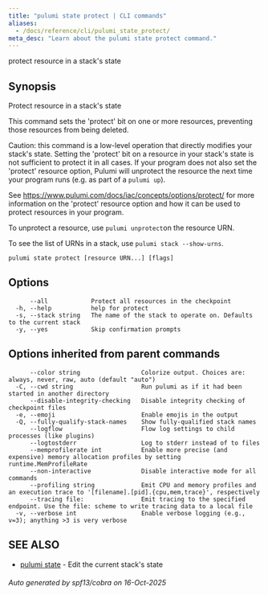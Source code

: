 ```yaml
---
title: "pulumi state protect | CLI commands"
aliases:
  - /docs/reference/cli/pulumi_state_protect/
meta_desc: "Learn about the pulumi state protect command."
---
```




protect resource in a stack's state

## Synopsis

Protect resource in a stack's state

This command sets the 'protect' bit on one or more resources, preventing those resources from being deleted.

Caution: this command is a low-level operation that directly modifies your stack's state.
Setting the 'protect' bit on a resource in your stack's state is not sufficient to protect it in
all cases. If your program does not also set the 'protect' resource option, Pulumi will
unprotect the resource the next time your program runs (e.g. as part of a `pulumi up`).

See https://www.pulumi.com/docs/iac/concepts/options/protect/ for more information on
the 'protect' resource option and how it can be used to protect resources in your program.

To unprotect a resource, use `pulumi unprotect`on the resource URN.

To see the list of URNs in a stack, use `pulumi stack --show-urns`.

```
pulumi state protect [resource URN...] [flags]
```

## Options

```
      --all            Protect all resources in the checkpoint
  -h, --help           help for protect
  -s, --stack string   The name of the stack to operate on. Defaults to the current stack
  -y, --yes            Skip confirmation prompts
```

## Options inherited from parent commands

```
      --color string                 Colorize output. Choices are: always, never, raw, auto (default "auto")
  -C, --cwd string                   Run pulumi as if it had been started in another directory
      --disable-integrity-checking   Disable integrity checking of checkpoint files
  -e, --emoji                        Enable emojis in the output
  -Q, --fully-qualify-stack-names    Show fully-qualified stack names
      --logflow                      Flow log settings to child processes (like plugins)
      --logtostderr                  Log to stderr instead of to files
      --memprofilerate int           Enable more precise (and expensive) memory allocation profiles by setting runtime.MemProfileRate
      --non-interactive              Disable interactive mode for all commands
      --profiling string             Emit CPU and memory profiles and an execution trace to '[filename].[pid].{cpu,mem,trace}', respectively
      --tracing file:                Emit tracing to the specified endpoint. Use the file: scheme to write tracing data to a local file
  -v, --verbose int                  Enable verbose logging (e.g., v=3); anything >3 is very verbose
```

## SEE ALSO

* [pulumi state](/docs/iac/cli/commands/pulumi_state/)	 - Edit the current stack's state

###### Auto generated by spf13/cobra on 16-Oct-2025
